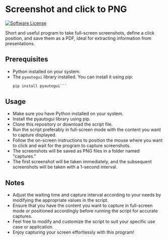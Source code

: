 # Screenshot and click to PNG
[![Software License](https://img.shields.io/badge/license-MIT-brightgreen.svg?style=social)](LICENSE)

Short and useful program to take full-screen screenshots, define a click position, and save them as a PDF, ideal for extracting information from presentations.

## Prerequisites

- Python installed on your system.
- The `pyautogui` library installed. You can install it using pip:
  ```bash
  pip install pyautogui```

## Usage
- Make sure you have Python installed on your system.
- Install the pyautogui library using pip.
- Clone this repository or download the script file.
- Run the script preferably in full-screen mode with the content you want to capture displayed.
- Follow the on-screen instructions to position the mouse where you want to click and wait for the program to capture screenshots.
- The screenshots will be saved as PNG files in a folder named "captures."
- The first screenshot will be taken immediately, and the subsequent screenshots will be taken with a 1-second interval.

## Notes
- Adjust the waiting time and capture interval according to your needs by modifying the appropriate values in the script.
- Ensure that you have the content you want to capture in full-screen mode or positioned accordingly before running the script for accurate captures.
- Feel free to modify and customize the script to suit your specific use case or application.
- Enjoy capturing your screen effortlessly with this program!
